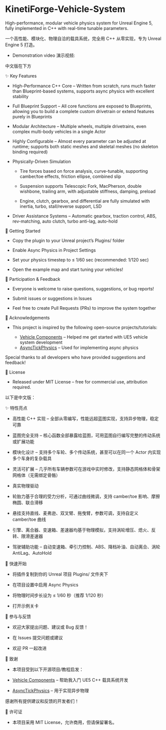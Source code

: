 # KinetiForge-Vehicle-System
High-performance, modular vehicle physics system for Unreal Engine 5, fully implemented in C++ with real-time tunable parameters.

一个高性能、模块化、物理自洽的载具系统，完全用 C++ 从零实现，专为 Unreal Engine 5 打造。

* Demonstration video 演示视频:

中文版在下方

✨ Key Features

  * High-Performance C++ Core – Written from scratch, runs much faster than Blueprint-based systems, supports async physics with excellent stability

  * Full Blueprint Support – All core functions are exposed to Blueprints, allowing you to build a complete custom drivetrain or extend features purely in Blueprints

  * Modular Architecture – Multiple wheels, multiple drivetrains, even complex multi-body vehicles in a single Actor

  * Highly Configurable – Almost every parameter can be adjusted at runtime; supports both static meshes and skeletal meshes (no skeleton binding required)

  * Physically-Driven Simulation

    - Tire forces based on force analysis, curve-tunable, supporting camber/toe effects, friction ellipse, combined slip

    - Suspension supports Telescopic Fork, MacPherson, double wishbone, trailing arm, with adjustable stiffness, damping, preload

    - Engine, clutch, gearbox, and differential are fully simulated with inertia, turbo, stall/reverse support, LSD

  * Driver Assistance Systems – Automatic gearbox, traction control, ABS, rev-matching, auto clutch, turbo anti-lag, auto-hold

🚀 Getting Started

  * Copy the plugin to your Unreal project’s Plugins/ folder

  * Enable Async Physics in Project Settings

  * Set your physics timestep to ≤ 1/60 sec (recommended: 1/120 sec)

  * Open the example map and start tuning your vehicles!

🤝 Participation & Feedback
  * Everyone is welcome to raise questions, suggestions, or bug reports!

  - Submit issues or suggestions in Issues
    
  - Feel free to create Pull Requests (PRs) to improve the system together

🙏 Acknowledgements
  * This project is inspired by the following open-source projects/tutorials:

    - [Vehicle Components](https://www.youtube.com/watch?v=BaE3l4rNzJQ&list=PLsxE2KdYcv6vvrJFtRqN14xjrPt-v5fpd)
      – Helped me get started with UE5 vehicle system development
    - [AsyncTickPhysics](https://github.com/Mr-Craig/AsyncTickPhysics)
      – Used for implementing async physics

Special thanks to all developers who have provided suggestions and feedback!

📜 License

  * Released under MIT License – free for commercial use, attribution required.

以下是中文版：

✨ 特性亮点

 * 高性能 C++ 实现 – 全部从零编写，性能远超蓝图实现，支持异步物理，稳定可靠

 * 蓝图完全支持 – 核心函数全部暴露给蓝图，可用蓝图自行编写完整的传动系统或扩展功能

 * 模块化设计 – 支持多个车轮、多个传动系统，甚至可以在同一个 Actor 内实现多个车身的复杂载具

 * 灵活可扩展 – 几乎所有车辆参数可在游戏中实时修改，支持静态网格体和骨架网格体（无需绑定骨骼）

 * 真实物理驱动

  - 轮胎力基于合理的受力分析，可通过曲线微调，支持 camber/toe 影响、摩擦椭圆、联合滑移

  - 悬挂支持直线、麦弗逊、双叉臂、拖曳臂，参数可调，支持自定义 camber/toe 曲线

  - 引擎、离合器、变速箱、差速器均基于物理模拟，支持涡轮增压、熄火、反转、限滑差速器

  - 驾驶辅助功能 – 自动变速箱、牵引力控制、ABS、降档补油、自动离合、涡轮 AntiLag、AutoHold

🚀 快速开始

 * 将插件复制到你的 Unreal 项目 Plugins/ 文件夹下

 * 在项目设置中启用 Async Physics

 * 将物理时间步长设为 ≤ 1/60 秒（推荐 1/120 秒）

 * 打开示例关卡

🤝 参与与反馈

 * 欢迎大家提出问题、建议或 Bug 反馈！

  * 在 Issues 提交问题或建议

  * 欢迎 PR 一起改进

🙏 致谢

 * 本项目受到以下开源项目/教程启发：

  - [Vehicle Components](https://www.youtube.com/watch?v=BaE3l4rNzJQ&list=PLsxE2KdYcv6vvrJFtRqN14xjrPt-v5fpd)
   – 帮助我入门 UE5 C++ 载具系统开发

  - [AsyncTickPhysics](https://github.com/Mr-Craig/AsyncTickPhysics)
   – 用于实现异步物理

感谢所有提供建议和反馈的开发者们！

📜 许可证

 * 本项目采用 MIT License，允许商用，但请保留署名。
